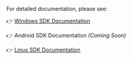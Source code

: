 For detailed documentation, please see:

👉 [Windows SDK Documentation](./windows/docs/README.md)

👉 Android SDK Documentation *(Coming Soon)*

👉 [Linux SDK Documentation](./windows/docs/README.md)
